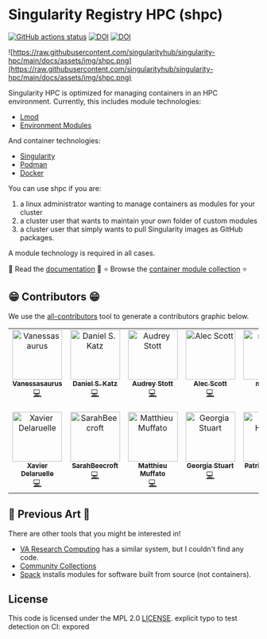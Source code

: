 # Singularity Registry HPC (shpc)

[![GitHub actions status](https://github.com/singularityhub/singularity-hpc/workflows/singularity-hpc/badge.svg?branch=main)](https://github.com/singularityhub/singularity-hpc/actions?query=branch%3Amain+workflow%3Asingularity-hpc)
[![DOI](https://zenodo.org/badge/354130612.svg)](https://zenodo.org/badge/latestdoi/354130612)
[![DOI](https://joss.theoj.org/papers/10.21105/joss.03311/status.svg)](https://doi.org/10.21105/joss.03311)

![https://raw.githubusercontent.com/singularityhub/singularity-hpc/main/docs/assets/img/shpc.png](https://raw.githubusercontent.com/singularityhub/singularity-hpc/main/docs/assets/img/shpc.png)

Singularity HPC is optimized for managing containers in an HPC environment. Currently, this includes
module technologies:

 - [Lmod](https://lmod.readthedocs.io/en/latest/)
 - [Environment Modules](http://modules.sourceforge.net/)

And container technologies:

 - [Singularity](https://github.com/sylabs/singularity)
 - [Podman](https://podman.io)
 - [Docker](https://docker.io)


You can use shpc if you are:

1. a linux administrator wanting to manage containers as modules for your cluster
2. a cluster user that wants to maintain your own folder of custom modules
3. a cluster user that simply wants to pull Singularity images as GitHub packages.

A module technology is required in all cases.

📖️ Read the [documentation](https://singularity-hpc.readthedocs.io/en/latest/) 📖️
⭐️ Browse the [container module collection](https://singularityhub.github.io/singularity-hpc/) ⭐️

## 😁️ Contributors 😁️

We use the [all-contributors](https://github.com/all-contributors/all-contributors)
tool to generate a contributors graphic below.

<!-- ALL-CONTRIBUTORS-LIST:START - Do not remove or modify this section -->
<!-- prettier-ignore-start -->
<!-- markdownlint-disable -->
<table>
  <tbody>
    <tr>
      <td align="center" valign="top" width="14.28%"><a href="https://vsoch.github.io"><img src="https://avatars.githubusercontent.com/u/814322?v=4?s=100" width="100px;" alt="Vanessasaurus"/><br /><sub><b>Vanessasaurus</b></sub></a><br /><a href="https://github.com/singularityhub/singularity-hpc/commits?author=vsoch" title="Code">💻</a></td>
      <td align="center" valign="top" width="14.28%"><a href="https://github.com/danielskatz"><img src="https://avatars.githubusercontent.com/u/2913845?v=4?s=100" width="100px;" alt="Daniel S. Katz"/><br /><sub><b>Daniel S. Katz</b></sub></a><br /><a href="https://github.com/singularityhub/singularity-hpc/commits?author=danielskatz" title="Code">💻</a></td>
      <td align="center" valign="top" width="14.28%"><a href="https://github.com/audreystott"><img src="https://avatars.githubusercontent.com/u/43943628?v=4?s=100" width="100px;" alt="Audrey Stott"/><br /><sub><b>Audrey Stott</b></sub></a><br /><a href="https://github.com/singularityhub/singularity-hpc/commits?author=audreystott" title="Code">💻</a></td>
      <td align="center" valign="top" width="14.28%"><a href="alecbcs.com"><img src="https://avatars.githubusercontent.com/u/19558067?v=4?s=100" width="100px;" alt="Alec Scott"/><br /><sub><b>Alec Scott</b></sub></a><br /><a href="https://github.com/singularityhub/singularity-hpc/commits?author=alecbcs" title="Code">💻</a></td>
      <td align="center" valign="top" width="14.28%"><a href="https://github.com/manbat"><img src="https://avatars.githubusercontent.com/u/41646490?v=4?s=100" width="100px;" alt="manbat"/><br /><sub><b>manbat</b></sub></a><br /><a href="https://github.com/singularityhub/singularity-hpc/commits?author=manbat" title="Code">💻</a></td>
      <td align="center" valign="top" width="14.28%"><a href="https://github.com/marcodelapierre"><img src="https://avatars.githubusercontent.com/u/16972180?v=4?s=100" width="100px;" alt="Marco De La Pierre"/><br /><sub><b>Marco De La Pierre</b></sub></a><br /><a href="https://github.com/singularityhub/singularity-hpc/commits?author=marcodelapierre" title="Code">💻</a></td>
      <td align="center" valign="top" width="14.28%"><a href="http://surak.wordpress.com"><img src="https://avatars.githubusercontent.com/u/878399?v=4?s=100" width="100px;" alt="Alexandre Strube"/><br /><sub><b>Alexandre Strube</b></sub></a><br /><a href="https://github.com/singularityhub/singularity-hpc/commits?author=surak" title="Code">💻</a></td>
    </tr>
    <tr>
      <td align="center" valign="top" width="14.28%"><a href="https://github.com/xdelaruelle"><img src="https://avatars.githubusercontent.com/u/4928853?v=4?s=100" width="100px;" alt="Xavier Delaruelle"/><br /><sub><b>Xavier Delaruelle</b></sub></a><br /><a href="https://github.com/singularityhub/singularity-hpc/commits?author=xdelaruelle" title="Code">💻</a></td>
      <td align="center" valign="top" width="14.28%"><a href="https://github.com/SarahBeecroft"><img src="https://avatars.githubusercontent.com/u/16343767?v=4?s=100" width="100px;" alt="SarahBeecroft"/><br /><sub><b>SarahBeecroft</b></sub></a><br /><a href="https://github.com/singularityhub/singularity-hpc/commits?author=SarahBeecroft" title="Code">💻</a></td>
      <td align="center" valign="top" width="14.28%"><a href="https://muffato.github.io"><img src="https://avatars.githubusercontent.com/u/623458?v=4?s=100" width="100px;" alt="Matthieu Muffato"/><br /><sub><b>Matthieu Muffato</b></sub></a><br /><a href="https://github.com/singularityhub/singularity-hpc/commits?author=muffato" title="Code">💻</a></td>
      <td align="center" valign="top" width="14.28%"><a href="https://github.com/georgiastuart"><img src="https://avatars.githubusercontent.com/u/8276147?v=4?s=100" width="100px;" alt="Georgia Stuart"/><br /><sub><b>Georgia Stuart</b></sub></a><br /><a href="https://github.com/singularityhub/singularity-hpc/commits?author=georgiastuart" title="Code">💻</a></td>
      <td align="center" valign="top" width="14.28%"><a href="https://orcid.org/0000-0003-3315-2484"><img src="https://avatars.githubusercontent.com/u/2433146?v=4?s=100" width="100px;" alt="Patrick Hüther"/><br /><sub><b>Patrick Hüther</b></sub></a><br /><a href="https://github.com/singularityhub/singularity-hpc/commits?author=phue" title="Code">💻</a></td>
      <td align="center" valign="top" width="14.28%"><a href="https://github.com/dipietrantonio"><img src="https://avatars.githubusercontent.com/u/2136256?v=4?s=100" width="100px;" alt="Cristian Di Pietrantonio"/><br /><sub><b>Cristian Di Pietrantonio</b></sub></a><br /><a href="https://github.com/singularityhub/singularity-hpc/commits?author=dipietrantonio" title="Code">💻</a></td>
    </tr>
  </tbody>
</table>

<!-- markdownlint-restore -->
<!-- prettier-ignore-end -->

<!-- ALL-CONTRIBUTORS-LIST:END -->


## 🎨️ Previous Art 🎨️

There are other tools that you might be interested in!

 - [VA Research Computing](https://www.rc.virginia.edu/userinfo/rivanna/software/containers/) has a similar system, but I couldn't find any code.
 - [Community Collections](https://github.com/community-collections/community-collections)
 - [Spack](https://spack.readthedocs.io/en/latest/module_file_support.html) installs modules for software built from source (not containers).

## License

This code is licensed under the MPL 2.0 [LICENSE](LICENSE).
explicit typo to test detection on CI: expored
